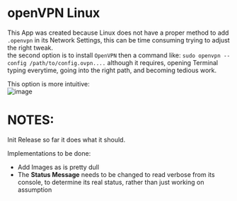 # openVPN Linux
This App was created because Linux does not have a proper method to add `.openvpn` in its Network Settings, this can be time consuming trying to adjust the right tweak. <br/>
the second option is to install `OpenVPN` then a command like: `sudo openvpn --config /path/to/config.ovpn....` although it requires, opening Terminal typing everytime, going into the right path,  and becoming tedious work.

This option is more intuitive:  <br/>
![image](https://github.com/user-attachments/assets/21913c2b-38fe-4f70-824b-51955572979d)

# NOTES:
Init Release so far it does what it should.

Implementations to be done:
- Add Images as is pretty dull
- The **Status Message** needs to be changed to read verbose from its console, to determine its real status, rather than just working on assumption
